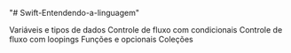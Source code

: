 "# Swift-Entendendo-a-linguagem" 

Variáveis e tipos de dados
Controle de fluxo com condicionais
Controle de fluxo com loopings
Funções e opcionais
Coleções
